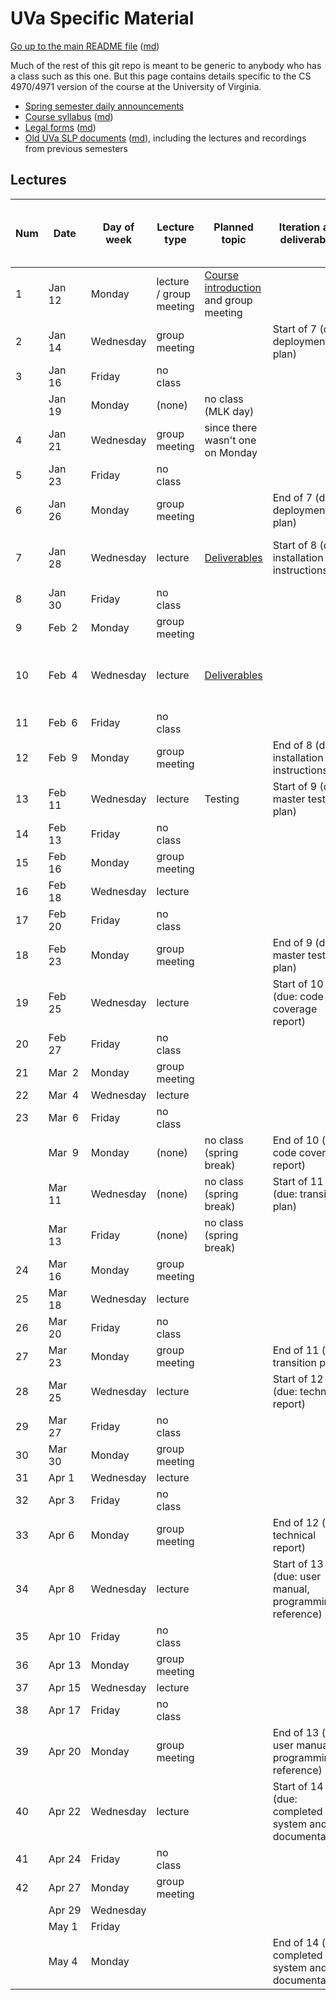 UVa Specific Material
=====================

[Go up to the main README file](../README.html) ([md](../README.md))

Much of the rest of this git repo is meant to be generic to anybody who has a class such as this one.  But this page contains details specific to the CS 4970/4971 version of the course at the University of Virginia.

- [Spring semester daily announcements][5]
- [Course syllabus][1] ([md][2])
- [Legal forms][3] ([md][4])
- [Old UVa SLP documents][6] ([md][7]), including the lectures and recordings from previous semesters

Lectures
--------

| Num | Date        | Day of week | Lecture type  | Planned topic |Iteration and deliverables| Actual lecture progress (and recording) | 
|-----|-------------|-------------|---------------|---------------|-------------|----------------------------| 
| 1 | Jan&nbsp; 12 | Monday | lecture / group meeting | [Course introduction][71] and group meeting |  |  |  
| 2 | Jan&nbsp; 14 | Wednesday | group meeting |  | Start of 7 (due: deployment plan) |  |  
| 3 | Jan&nbsp; 16 | Friday | no class |  |  |  |  
|  | Jan&nbsp; 19 | Monday | (none) | no class (MLK day) |  |  |  
| 4 | Jan&nbsp; 21 | Wednesday | group meeting | since there wasn't one on Monday |  |  |  
| 5 | Jan&nbsp; 23 | Friday | no class |  |  |  |  
| 6 | Jan&nbsp; 26 | Monday | group meeting |  | End of 7 (due: deployment plan) |  |  
| 7 | Jan&nbsp; 28 | Wednesday | lecture | [Deliverables][72] | Start of 8 (due: installation instructions) | [Deliverables][72], slides 0 to 8-6 ([recording][115]) |  
| 8 | Jan&nbsp; 30 | Friday | no class |  |  |  |  
| 9 | Feb&nbsp; 2 | Monday | group meeting |  |  |  |  
| 10 | Feb&nbsp; 4 | Wednesday | lecture | [Deliverables][72] |  | [Deliverables][72], rest of the slide set; group work day |
| 11 | Feb&nbsp; 6 | Friday | no class |  |  |  |  
| 12 | Feb&nbsp; 9 | Monday | group meeting |  | End of 8 (due: installation instructions) |  |  
| 13 | Feb&nbsp; 11 | Wednesday | lecture | Testing | Start of 9 (due: master test plan) |  |  
| 14 | Feb&nbsp; 13 | Friday | no class |  |  |  |  
| 15 | Feb&nbsp; 16 | Monday | group meeting |  |  |  |  
| 16 | Feb&nbsp; 18 | Wednesday | lecture |  |  |  |  
| 17 | Feb&nbsp; 20 | Friday | no class |  |  |  |  
| 18 | Feb&nbsp; 23 | Monday | group meeting |  | End of 9 (due: master test plan) |  |  
| 19 | Feb&nbsp; 25 | Wednesday | lecture |  | Start of 10 (due: code coverage report) |  |  
| 20 | Feb&nbsp; 27 | Friday | no class |  |  |  |  
| 21 | Mar&nbsp; 2 | Monday | group meeting |  |  |  |  
| 22 | Mar&nbsp; 4 | Wednesday | lecture |  |  |  |  
| 23 | Mar&nbsp; 6 | Friday | no class |  |  |  |  
|  | Mar&nbsp; 9 | Monday | (none) | no class (spring break) | End of 10 (due: code coverage report) |  |  
|  | Mar&nbsp; 11 | Wednesday | (none) | no class (spring break) | Start of 11 (due: transition plan) |  |  
|  | Mar&nbsp; 13 | Friday | (none) | no class (spring break) |  |  |  
| 24 | Mar&nbsp; 16 | Monday | group meeting |  |  |  |  
| 25 | Mar&nbsp; 18 | Wednesday | lecture |  |  |  |  
| 26 | Mar&nbsp; 20 | Friday | no class |  |  |  |  
| 27 | Mar&nbsp; 23 | Monday | group meeting |  | End of 11 (due: transition plan) |  |  
| 28 | Mar&nbsp; 25 | Wednesday | lecture |  | Start of 12 (due: technical report) |  |  
| 29 | Mar&nbsp; 27 | Friday | no class |  |  |  |  
| 30 | Mar&nbsp; 30 | Monday | group meeting |  |  |  |  
| 31 | Apr&nbsp;1 | Wednesday | lecture |  |  |  |  
| 32 | Apr&nbsp;3 | Friday | no class |  |  |  |  
| 33 | Apr&nbsp;6 | Monday | group meeting |  | End of 12 (due: technical report) |  |  
| 34 | Apr&nbsp;8 | Wednesday | lecture |  | Start of 13 (due: user manual, programming reference) |  |  
| 35 | Apr&nbsp;10 | Friday | no class |  |  |  |  
| 36 | Apr&nbsp;13 | Monday | group meeting |  |  |  |  
| 37 | Apr&nbsp;15 | Wednesday | lecture |  |  |  |  
| 38 | Apr&nbsp;17 | Friday | no class |  |  |  |  
| 39 | Apr&nbsp;20 | Monday | group meeting |  | End of 13 (due: user manual, programming reference) |  |  
| 40 | Apr&nbsp;22 | Wednesday | lecture |  | Start of 14 (due: completed system and documentation) |  |  
| 41 | Apr&nbsp;24 | Friday | no class |  |  |  |  
| 42 | Apr&nbsp;27 | Monday | group meeting |  |  |  |  
|  | Apr&nbsp;29 | Wednesday |  |  |  |  |  
|  | May&nbsp;1 | Friday |  |  |  |  |  
|  | May&nbsp;4 | Monday |  |  | End of 14 (due: completed system and documentation) |  |  



[1]: syllabus.html
[2]: syllabus.md
[3]: legal.html
[4]: legal.md
[5]: daily-announcements.html
[6]: old/index.html
[7]: old/index.md

[20]: ../docs/hw-git.html
[21]: ../docs/hw-git.md
[22]: ../docs/hw-frameworks.html
[23]: ../docs/hw-frameworks.md

[51]: ../slides/fall/01-intro.html
[52]: ../slides/fall/02-development-methods.html
[53]: ../slides/fall/03-legal.html
[54]: ../slides/fall/04-frameworks.html
[55]: ../slides/fall/05-requirements.html
[56]: ../slides/fall/06-project-start.html
[57]: ../slides/fall/07-customer-meetings.html
[58]: ../slides/fall/08-estimation.html
[59]: ../slides/fall/09-wireframing.html
[60]: ../slides/fall/10-documentation.html
[61]: ../slides/fall/11-ci-testing.html

[71]: ../slides/spring/01-intro.html
[72]: ../slides/spring/02-deliverables.html

[80]: ../slides/fall/daily-announcements.html#pivotal
[81]: ../slides/fall/daily-announcements.html#citestingworkday

[101]: https://collab.itc.virginia.edu/access/content/group/54bcbf62-81cb-45bc-bf8c-c7d46467bba5/lectures/01-intro-1/01-intro-1.htm
[102]: https://collab.itc.virginia.edu/access/content/group/54bcbf62-81cb-45bc-bf8c-c7d46467bba5/lectures/02-dev-methods-1/02-dev-methods-1.htm
[103]: https://collab.itc.virginia.edu/access/content/group/54bcbf62-81cb-45bc-bf8c-c7d46467bba5/lectures/02-dev-methods-2/02-dev-methods-2.htm
[104]: https://collab.itc.virginia.edu/access/content/group/54bcbf62-81cb-45bc-bf8c-c7d46467bba5/lectures/03-legal-1/03-legal-1.htm
[105]: https://collab.itc.virginia.edu/access/content/group/54bcbf62-81cb-45bc-bf8c-c7d46467bba5/lectures/04-frameworks-1/04-frameworks-1.htm
[106]: https://collab.itc.virginia.edu/access/content/group/54bcbf62-81cb-45bc-bf8c-c7d46467bba5/lectures/04-frameworks-2/04-frameworks-2.htm
[107]: https://collab.itc.virginia.edu/access/content/group/54bcbf62-81cb-45bc-bf8c-c7d46467bba5/lectures/05-requirements-1/05-requirements-1.htm
[108]: https://collab.itc.virginia.edu/access/content/group/54bcbf62-81cb-45bc-bf8c-c7d46467bba5/lectures/05-requirements-2/05-requirements-2.htm
[109]: https://collab.itc.virginia.edu/access/content/group/54bcbf62-81cb-45bc-bf8c-c7d46467bba5/lectures/06-project-start-1/06-project-start-1.htm
[110]: https://collab.itc.virginia.edu/access/content/group/54bcbf62-81cb-45bc-bf8c-c7d46467bba5/lectures/07-customer-meetings-1/07-customer-meetings-1.htm
[111]: https://collab.itc.virginia.edu/access/content/group/54bcbf62-81cb-45bc-bf8c-c7d46467bba5/lectures/08-estimation/08-estimation.htm
[112]: https://collab.itc.virginia.edu/access/content/group/54bcbf62-81cb-45bc-bf8c-c7d46467bba5/lectures/09-wireframing/09-wireframing.htm
[113]: https://collab.itc.virginia.edu/access/content/group/54bcbf62-81cb-45bc-bf8c-c7d46467bba5/lectures/10-documentation/10-documentation.htm
[114]: https://collab.itc.virginia.edu/access/content/group/54bcbf62-81cb-45bc-bf8c-c7d46467bba5/lectures/11-ci-testing/11-ci-testing.htm
[115]: https://collab.itc.virginia.edu/access/content/group/54bcbf62-81cb-45bc-bf8c-c7d46467bba5/lectures/02-deliverables-1/02-deliverables-1.htm
